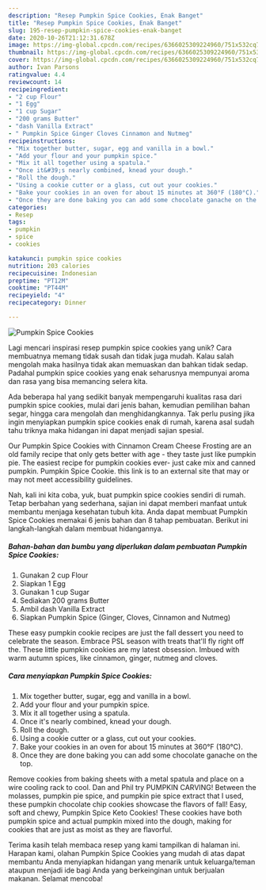 ```yaml
---
description: "Resep Pumpkin Spice Cookies, Enak Banget"
title: "Resep Pumpkin Spice Cookies, Enak Banget"
slug: 195-resep-pumpkin-spice-cookies-enak-banget
date: 2020-10-26T21:12:31.678Z
image: https://img-global.cpcdn.com/recipes/6366025309224960/751x532cq70/pumpkin-spice-cookies-recipe-main-photo.jpg
thumbnail: https://img-global.cpcdn.com/recipes/6366025309224960/751x532cq70/pumpkin-spice-cookies-recipe-main-photo.jpg
cover: https://img-global.cpcdn.com/recipes/6366025309224960/751x532cq70/pumpkin-spice-cookies-recipe-main-photo.jpg
author: Ivan Parsons
ratingvalue: 4.4
reviewcount: 14
recipeingredient:
- "2 cup Flour"
- "1 Egg"
- "1 cup Sugar"
- "200 grams Butter"
- "dash Vanilla Extract"
- " Pumpkin Spice Ginger Cloves Cinnamon and Nutmeg"
recipeinstructions:
- "Mix together butter, sugar, egg and vanilla in a bowl."
- "Add your flour and your pumpkin spice."
- "Mix it all together using a spatula."
- "Once it&#39;s nearly combined, knead your dough."
- "Roll the dough."
- "Using a cookie cutter or a glass, cut out your cookies."
- "Bake your cookies in an oven for about 15 minutes at 360°F (180°C)."
- "Once they are done baking you can add some chocolate ganache on the top."
categories:
- Resep
tags:
- pumpkin
- spice
- cookies

katakunci: pumpkin spice cookies 
nutrition: 203 calories
recipecuisine: Indonesian
preptime: "PT12M"
cooktime: "PT44M"
recipeyield: "4"
recipecategory: Dinner

---
```



![Pumpkin Spice Cookies](https://img-global.cpcdn.com/recipes/6366025309224960/751x532cq70/pumpkin-spice-cookies-recipe-main-photo.jpg)

Lagi mencari inspirasi resep pumpkin spice cookies yang unik? Cara membuatnya memang tidak susah dan tidak juga mudah. Kalau salah mengolah maka hasilnya tidak akan memuaskan dan bahkan tidak sedap. Padahal pumpkin spice cookies yang enak seharusnya mempunyai aroma dan rasa yang bisa memancing selera kita.

Ada beberapa hal yang sedikit banyak mempengaruhi kualitas rasa dari pumpkin spice cookies, mulai dari jenis bahan, kemudian pemilihan bahan segar, hingga cara mengolah dan menghidangkannya. Tak perlu pusing jika ingin menyiapkan pumpkin spice cookies enak di rumah, karena asal sudah tahu triknya maka hidangan ini dapat menjadi sajian spesial.

Our Pumpkin Spice Cookies with Cinnamon Cream Cheese Frosting are an old family recipe that only gets better with age - they taste just like pumpkin pie. The easiest recipe for pumpkin cookies ever- just cake mix and canned pumpkin. Pumpkin Spice Cookie. this link is to an external site that may or may not meet accessibility guidelines.


Nah, kali ini kita coba, yuk, buat pumpkin spice cookies sendiri di rumah. Tetap berbahan yang sederhana, sajian ini dapat memberi manfaat untuk membantu menjaga kesehatan tubuh kita. Anda dapat membuat Pumpkin Spice Cookies memakai 6 jenis bahan dan 8 tahap pembuatan. Berikut ini langkah-langkah dalam membuat hidangannya.

<!--inarticleads1-->

##### Bahan-bahan dan bumbu yang diperlukan dalam pembuatan Pumpkin Spice Cookies:

1. Gunakan 2 cup Flour
1. Siapkan 1 Egg
1. Gunakan 1 cup Sugar
1. Sediakan 200 grams Butter
1. Ambil dash Vanilla Extract
1. Siapkan  Pumpkin Spice (Ginger, Cloves, Cinnamon and Nutmeg)


These easy pumpkin cookie recipes are just the fall dessert you need to celebrate the season. Embrace PSL season with treats that&#39;ll fly right off the. These little pumpkin cookies are my latest obsession. Imbued with warm autumn spices, like cinnamon, ginger, nutmeg and cloves. 

<!--inarticleads2-->

##### Cara menyiapkan Pumpkin Spice Cookies:

1. Mix together butter, sugar, egg and vanilla in a bowl.
1. Add your flour and your pumpkin spice.
1. Mix it all together using a spatula.
1. Once it&#39;s nearly combined, knead your dough.
1. Roll the dough.
1. Using a cookie cutter or a glass, cut out your cookies.
1. Bake your cookies in an oven for about 15 minutes at 360°F (180°C).
1. Once they are done baking you can add some chocolate ganache on the top.


Remove cookies from baking sheets with a metal spatula and place on a wire cooling rack to cool. Dan and Phil try PUMPKIN CARVING! Between the molasses, pumpkin pie spice, and pumpkin pie spice extract that I used, these pumpkin chocolate chip cookies showcase the flavors of fall! Easy, soft and chewy, Pumpkin Spice Keto Cookies! These cookies have both pumpkin spice and actual pumpkin mixed into the dough, making for cookies that are just as moist as they are flavorful. 

Terima kasih telah membaca resep yang kami tampilkan di halaman ini. Harapan kami, olahan Pumpkin Spice Cookies yang mudah di atas dapat membantu Anda menyiapkan hidangan yang menarik untuk keluarga/teman ataupun menjadi ide bagi Anda yang berkeinginan untuk berjualan makanan. Selamat mencoba!
